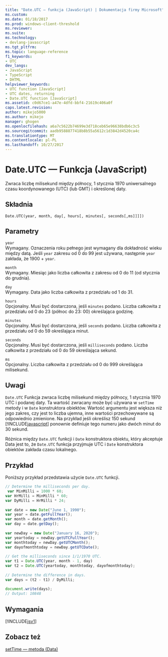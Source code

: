 ```yaml
---
title: "Date.UTC — funkcja (JavaScript) | Dokumentacja firmy Microsoft"
ms.custom: 
ms.date: 01/18/2017
ms.prod: windows-client-threshold
ms.reviewer: 
ms.suite: 
ms.technology:
- devlang-javascript
ms.tgt_pltfrm: 
ms.topic: language-reference
f1_keywords:
- UTC
dev_langs:
- JavaScript
- TypeScript
- DHTML
helpviewer_keywords:
- UTC function [JavaScript]
- UTC dates, returning
- Date.UTC function [JavaScript]
ms.assetid: c0d67ce1-a47e-4dfd-bbf4-21619c406a0f
caps.latest.revision: 
author: mikejo5000
ms.author: mikejo
manager: ghogen
ms.openlocfilehash: a6a7c5622b74699e3d718ceb65e96638bdb6c3c5
ms.sourcegitcommit: aadb9588877418b8b55a5612c1d3842d4520ca4c
ms.translationtype: MT
ms.contentlocale: pl-PL
ms.lasthandoff: 10/27/2017
---
```

# <a name="dateutc-function-javascript"></a>Date.UTC — Funkcja (JavaScript)
Zwraca liczbę milisekund między północy, 1 stycznia 1970 uniwersalnego czasu koordynowanego (UTC) (lub GMT) i określonej daty.  
  
## <a name="syntax"></a>Składnia  
  
```  
Date.UTC(year, month, day[, hours[, minutes[, seconds[,ms]]]])   
```  
  
## <a name="parameters"></a>Parametry  
 `year`  
 Wymagany. Oznaczenia roku pełnego jest wymagany dla dokładność wieku między datą. Jeśli `year` zakresu od 0 do 99 jest używana, następnie `year` zakłada, że 1900 + `year`.  
  
 `month`  
 Wymagany. Miesiąc jako liczba całkowita z zakresu od 0 do 11 (od stycznia do grudnia).  
  
 `day`  
 Wymagany. Data jako liczba całkowita z przedziału od 1 do 31.  
  
 `hours`  
 Opcjonalny. Musi być dostarczona, jeśli `minutes` podano. Liczba całkowita z przedziału od 0 do 23 (północ do 23: 00) określająca godzinę.  
  
 `minutes`  
 Opcjonalny. Musi być dostarczona, jeśli `seconds` podano. Liczba całkowita z przedziału od 0 do 59 określająca minut.  
  
 `seconds`  
 Opcjonalny. Musi być dostarczona, jeśli `milliseconds` podano. Liczba całkowita z przedziału od 0 do 59 określająca sekund.  
  
 `ms`  
 Opcjonalny. Liczba całkowita z przedziału od 0 do 999 określająca milisekund.  
  
## <a name="remarks"></a>Uwagi  
 `Date.UTC` Funkcja zwraca liczbę milisekund między północy, 1 stycznia 1970 UTC i podanej daty. Ta wartość zwracany może być używana w `setTime` metody i w `Date` konstruktora obiektów. Wartość argumentu jest większa niż jego zakres, czy jest to liczba ujemna, inne wartości przechowywane są odpowiednio zmienione. Na przykład jeśli określisz 150 sekund [!INCLUDE[javascript](../../javascript/includes/javascript-md.md)] ponownie definiuje tego numeru jako dwóch minut do 30 sekund.  
  
 Różnica między `Date.UTC` funkcji i `Date` konstruktora obiektu, który akceptuje Data jest to, że `Date.UTC` funkcja przyjmuje UTC i `Date` konstruktora obiektów zakłada czasu lokalnego.  
  
## <a name="example"></a>Przykład  
 Poniższy przykład przedstawia użycie `Date.UTC` funkcji.  
  
```JavaScript  
// Determine the milliseconds per day.  
 var MinMilli = 1000 * 60;  
var HrMilli = MinMilli * 60;  
var DyMilli = HrMilli * 24;  
  
var date = new Date("June 1, 1990");  
var year = date.getFullYear();  
var month = date.getMonth();  
var day = date.getDay();  
  
var newDay = new Date("January 16, 2020");  
var yeartoday = newDay.getUTCFullYear();  
var monthtoday = newDay.getUTCMonth();  
var dayofmonthtoday = newDay.getUTCDate();  
  
// Get the milliseconds since 1/1/1970 UTC.  
var t1 = Date.UTC(year, month - 1, day)  
var t2 = Date.UTC(yeartoday, monthtoday, dayofmonthtoday);  
  
// Determine the difference in days.  
var days = (t2 - t1) / DyMilli;  
  
document.write(days);  
// Output: 10848  
```  
  
## <a name="requirements"></a>Wymagania  
 [!INCLUDE[jsv1](../../javascript/misc/includes/jsv1-md.md)]  
  
## <a name="see-also"></a>Zobacz też  
 [setTime — metoda (Data)](../../javascript/reference/settime-method-date-javascript.md)